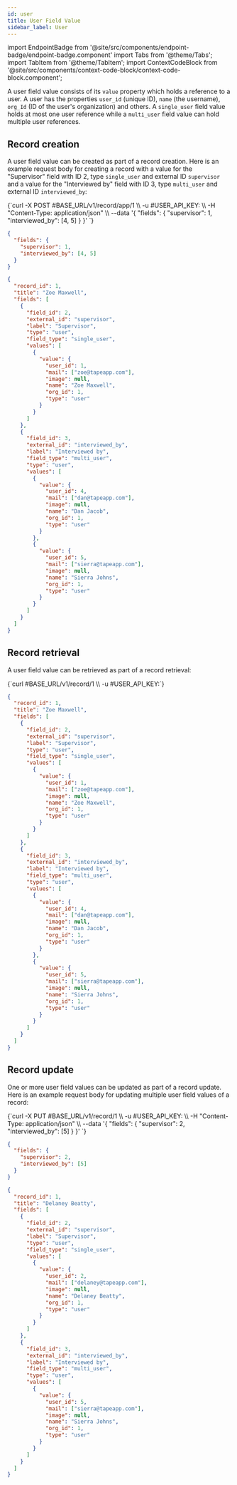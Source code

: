 ```yaml
---
id: user
title: User Field Value
sidebar_label: User
---
```


import EndpointBadge from '@site/src/components/endpoint-badge/endpoint-badge.component'
import Tabs from '@theme/Tabs';
import TabItem from '@theme/TabItem';
import ContextCodeBlock from '@site/src/components/context-code-block/context-code-block.component';

A user field value consists of its `value` property which holds a reference to a user. A user has the properties `user_id` (unique ID), `name` (the username), `org_Id` (ID of the user's organization) and others.
A `single_user` field value holds at most one user reference while a `multi_user` field value can hold multiple user references.

## Record creation

<EndpointBadge method="POST" url="https://api.tapeapp.com/v1/record/app/{app_id}" />

A user field value can be created as part of a record creation. Here is an example request body for creating a record with a value for the "Supervisor" field with ID 2, type `single_user` and external ID `supervisor` and a value for the "Interviewed by" field with ID 3, type `multi_user` and external ID `interviewed_by`:

<Tabs defaultValue="curl">

<TabItem value="curl" label="cURL">
<ContextCodeBlock language="shell" title='➡️      Request'>
{`curl -X POST #BASE_URL/v1/record/app/1 \\
  -u #USER_API_KEY: \\
  -H "Content-Type: application/json" \\
  --data '{
    "fields": {
      "supervisor": 1,
      "interviewed_by": [4, 5]
    }
  }' 
`}
</ContextCodeBlock>
</TabItem>

<TabItem value="json" label="JSON">

```json title="➡️      Request">
{
  "fields": {
    "supervisor": 1,
    "interviewed_by": [4, 5]
  }
}
```

</TabItem>
</Tabs>

```json title="⬅️      Response"
{
  "record_id": 1,
  "title": "Zoe Maxwell",
  "fields": [
    {
      "field_id": 2,
      "external_id": "supervisor",
      "label": "Supervisor",
      "type": "user",
      "field_type": "single_user",
      "values": [
        {
          "value": {
            "user_id": 1,
            "mail": ["zoe@tapeapp.com"],
            "image": null,
            "name": "Zoe Maxwell",
            "org_id": 1,
            "type": "user"
          }
        }
      ]
    },
    {
      "field_id": 3,
      "external_id": "interviewed_by",
      "label": "Interviewed by",
      "field_type": "multi_user",
      "type": "user",
      "values": [
        {
          "value": {
            "user_id": 4,
            "mail": ["dan@tapeapp.com"],
            "image": null,
            "name": "Dan Jacob",
            "org_id": 1,
            "type": "user"
          }
        },
        {
          "value": {
            "user_id": 5,
            "mail": ["sierra@tapeapp.com"],
            "image": null,
            "name": "Sierra Johns",
            "org_id": 1,
            "type": "user"
          }
        }
      ]
    }
  ]
}
```

## Record retrieval

<EndpointBadge method="GET" url="https://api.tapeapp.com/v1/record/{record_id}" />

A user field value can be retrieved as part of a record retrieval:

<ContextCodeBlock language="shell" title='➡️      Request'>
{`curl #BASE_URL/v1/record/1 \\
  -u #USER_API_KEY:`}
</ContextCodeBlock>

```json title='⬅️      Response'
{
  "record_id": 1,
  "title": "Zoe Maxwell",
  "fields": [
    {
      "field_id": 2,
      "external_id": "supervisor",
      "label": "Supervisor",
      "type": "user",
      "field_type": "single_user",
      "values": [
        {
          "value": {
            "user_id": 1,
            "mail": ["zoe@tapeapp.com"],
            "image": null,
            "name": "Zoe Maxwell",
            "org_id": 1,
            "type": "user"
          }
        }
      ]
    },
    {
      "field_id": 3,
      "external_id": "interviewed_by",
      "label": "Interviewed by",
      "field_type": "multi_user",
      "type": "user",
      "values": [
        {
          "value": {
            "user_id": 4,
            "mail": ["dan@tapeapp.com"],
            "image": null,
            "name": "Dan Jacob",
            "org_id": 1,
            "type": "user"
          }
        },
        {
          "value": {
            "user_id": 5,
            "mail": ["sierra@tapeapp.com"],
            "image": null,
            "name": "Sierra Johns",
            "org_id": 1,
            "type": "user"
          }
        }
      ]
    }
  ]
}
```

## Record update

<EndpointBadge method="PUT" url="https://api.tapeapp.com/v1/record/{record_id}" />

One or more user field values can be updated as part of a record update. Here is an example request body for updating multiple user field values of a record:

<Tabs defaultValue="curl">

<TabItem value="curl" label="cURL">
<ContextCodeBlock language="shell" title='➡️      Request'>
{`curl -X PUT #BASE_URL/v1/record/1 \\
  -u #USER_API_KEY: \\
  -H "Content-Type: application/json" \\
  --data '{
    "fields": {
      "supervisor": 2,
      "interviewed_by": [5]
    }
  }' 
`}
</ContextCodeBlock>
</TabItem>

<TabItem value="json" label="JSON">

```json title="➡️      Request">
{
  "fields": {
    "supervisor": 2,
    "interviewed_by": [5]
  }
}
```

</TabItem>
</Tabs>

```json title='⬅️      Response'
{
  "record_id": 1,
  "title": "Delaney Beatty",
  "fields": [
    {
      "field_id": 2,
      "external_id": "supervisor",
      "label": "Supervisor",
      "type": "user",
      "field_type": "single_user",
      "values": [
        {
          "value": {
            "user_id": 2,
            "mail": ["delaney@tapeapp.com"],
            "image": null,
            "name": "Delaney Beatty",
            "org_id": 1,
            "type": "user"
          }
        }
      ]
    },
    {
      "field_id": 3,
      "external_id": "interviewed_by",
      "label": "Interviewed by",
      "field_type": "multi_user",
      "type": "user",
      "values": [
        {
          "value": {
            "user_id": 5,
            "mail": ["sierra@tapeapp.com"],
            "image": null,
            "name": "Sierra Johns",
            "org_id": 1,
            "type": "user"
          }
        }
      ]
    }
  ]
}
```
